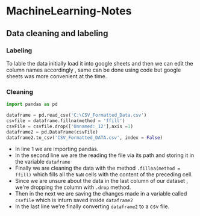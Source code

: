 # MachineLearning-Notes

## Data cleaning and labeling

### Labeling
To lable the data initially load it into google sheets and then we can edit the column names accordingly , same can be done using code but google sheets was more convenient at the time.

### Cleaning
```py
import pandas as pd

dataframe = pd.read_csv('C:\CSV_Formatted_Data.csv')
csvfile = dataframe.fillna(method = 'ffill')
csvFile = csvfile.drop(['Unnamed: 12'],axis =1)
dataframe2 = pd.DataFrame(csvFile)
dataframe2.to_csv('CSV_Formatted_DATA.csv', index = False)
```
- In line 1 we are importing pandas.
- In the second line we are the reading the file via its path and storing it in the variable `dataframe`
- Finally we are cleaning the data with the method `.fillna(method = ffill)` which fills all the `NaN` cells with the content of the preceding cell.
- Since we are unsure about the data in the last column of our dataset , we're dropping the column with `.drop` method.
- Then in the next we are saving the changes made in a variable called `csvfile` which is inturn saved inside `dataframe2` 
- In the last line we're finally converting `dataframe2` to a csv file. 
